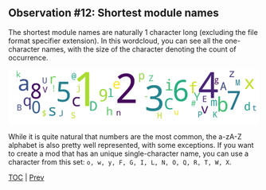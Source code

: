 ## Observation #12: Shortest module names

The shortest module names are naturally 1 character long (excluding the file format specifier extension). 
In this wordcloud, you can see all the one-character names, with the size of the character denoting the
count of occurrence.

![alt One-character names](ds_12.png "One-character names")

While it is quite natural that numbers are the most common, the a-zA-Z alphabet is also pretty well represented,
with some exceptions. If you want to create a mod that has an unique single-character name, you can use a character
from this set: `o, w, y, F, G, I, L, N, O, Q, R, T, W, X`.

[TOC](ds_toc.md) | [Prev](ds_11.md)